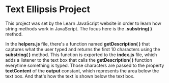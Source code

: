 # Text Ellipsis Project

This project was set by the Learn JavaScript website in order to learn how string methods work in JavaScript. The focus here is the **.substring( )** method.

In the **helpers.js** file, there's a function named **getDescription( )** that captures what the user typed and returns the first 10 characters using the **substring( )** method. This function is exported to the **index.js** file, which adds a listener to the text box that calls the **getDescription( )** function everytime something is typed. Those characters are passed to the property **textContent** of the **output** constant, which represents the area below the text box. And that's how the text is shown below the text box.
